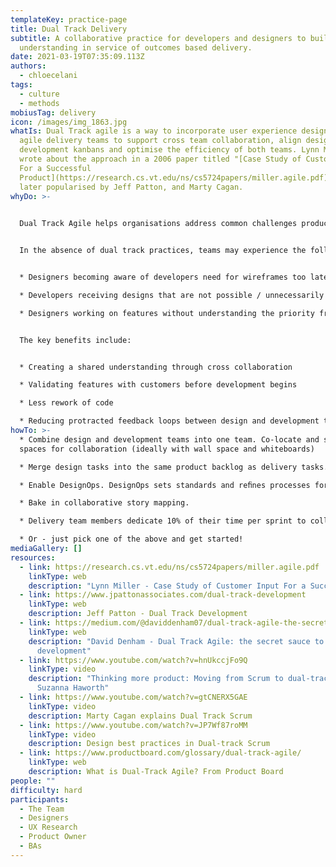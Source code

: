 ```yaml
---
templateKey: practice-page
title: Dual Track Delivery
subtitle: A collaborative practice for developers and designers to build shared
  understanding in service of outcomes based delivery.
date: 2021-03-19T07:35:09.113Z
authors:
  - chloecelani
tags:
  - culture
  - methods
mobiusTag: delivery
icon: /images/img_1863.jpg
whatIs: Dual Track agile is a way to incorporate user experience designers into
  agile delivery teams to support cross team collaboration, align design and
  development kanbans and optimise the efficiency of both teams. Lynn Miller
  wrote about the approach in a 2006 paper titled "[Case Study of Customer Input
  For a Successful
  Product](https://research.cs.vt.edu/ns/cs5724papers/miller.agile.pdf)". It was
  later popularised by Jeff Patton, and Marty Cagan.
whyDo: >-
  

  Dual Track Agile helps organisations address common challenges product delivery teams experience when scaling, particularly in environments where UX and development teams have been working in silos and are required to adapt to cross functional ways of working.


  In the absence of dual track practices, teams may experience the following challenges:


  * Designers becoming aware of developers need for wireframes too late

  * Developers receiving designs that are not possible / unnecessarily time consuming to implement

  * Designers working on features without understanding the priority from a delivery perspective


  The key benefits include:


  * Creating a shared understanding through cross collaboration

  * Validating features with customers before development begins

  * Less rework of code

  * Reducing protracted feedback loops between design and development teams
howTo: >-
  * Combine design and development teams into one team. Co-locate and setup
  spaces for collaboration (ideally with wall space and whiteboards)

  * Merge design tasks into the same product backlog as delivery tasks. 

  * Enable DesignOps. DesignOps sets standards and reﬁnes processes for the design eg. design tools and systems, communications, recruitment & scheduling of participants for testing.

  * Bake in collaborative story mapping. 

  * Delivery team members dedicate 10% of their time per sprint to collaborating with the design team on the stories in the design kanban.

  * Or - just pick one of the above and get started!
mediaGallery: []
resources:
  - link: https://research.cs.vt.edu/ns/cs5724papers/miller.agile.pdf
    linkType: web
    description: "Lynn Miller - Case Study of Customer Input For a Successful Product "
  - link: https://www.jpattonassociates.com/dual-track-development
    linkType: web
    description: Jeff Patton - Dual Track Development
  - link: https://medium.com/@daviddenham07/dual-track-agile-the-secret-sauce-to-outcome-based-development-601f6003ea73
    linkType: web
    description: "David Denham - Dual Track Agile: the secret sauce to outcome-based
      development"
  - link: https://www.youtube.com/watch?v=hnUkccjFo9Q
    linkType: video
    description: "Thinking more product: Moving from Scrum to dual-track Agile -
      Suzanna Haworth"
  - link: https://www.youtube.com/watch?v=gtCNERX5GAE
    linkType: video
    description: Marty Cagan explains Dual Track Scrum
  - link: https://www.youtube.com/watch?v=JP7Wf87roMM
    linkType: video
    description: Design best practices in Dual-track Scrum
  - link: https://www.productboard.com/glossary/dual-track-agile/
    linkType: web
    description: What is Dual-Track Agile? From Product Board
people: ""
difficulty: hard
participants:
  - The Team
  - Designers
  - UX Research
  - Product Owner
  - BAs
---
```

